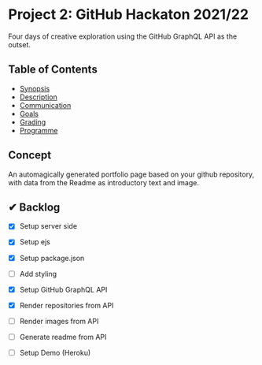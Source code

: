 # Project 2: GitHub Hackaton 2021/22

Four days of creative exploration using the GitHub GraphQL API as the outset.

## Table of Contents
- [Synopsis](#synopsis)
- [Description](#description)
- [Communication](#communication)
- [Goals](#goals)
- [Grading](#grading)
- [Programme](#programme)


## Concept

An automagically generated portfolio page based on your github repository, with data from the Readme as introductory text and image.

## ✔ Backlog

- [x] Setup server side
- [x] Setup ejs
- [x] Setup package.json
- [ ] Add styling
- [x] Setup GitHub GraphQL API
- [x] Render repositories from API
- [ ] Render images from API
- [ ] Generate readme from API
- [ ] Setup Demo (Heroku)



<!-- Here are some hints for your project! -->

<!-- Start out with a title and a description -->

<!-- Add a nice image here at the end of the week, showing off your shiny frontend 📸 -->

<!-- Add a link to your live demo in Github Pages 🌐-->

<!-- replace the code in the /docs folder with your own, so you can showcase your work with GitHub Pages 🌍 -->

<!-- Maybe a table of contents here? 📚 -->

<!-- ☝️ replace this description with a description of your own work -->

<!-- How about a section that describes how to install this project? 🤓 -->

<!-- ...but how does one use this project? What are its features 🤔 -->

<!-- ...you should implement an explanation of client- server rendering choices 🍽 -->

<!-- ...and an activity diagram including the Service Worker 📈 -->

<!-- This would be a good place for a list of enhancements to optimize the critical render path implemented your app  -->

<!-- Maybe a checklist of done stuff and stuff still on your wishlist? ✅ -->

<!-- We all stand on the shoulders of giants, please link all the sources you used in to create this project. -->

<!-- How about a license here? When in doubt use GNU GPL v3. 📜  -->
